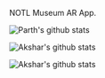 NOTL Museum AR App.


![Parth's github stats](https://github-readme-stats.vercel.app/api?username=Parth-1612&orgs=COSC-4P02-Team-REX)


![Akshar's github stats](https://github-readme-stats.vercel.app/api?username=Aksharpatel812&orgs=COSC-4P02-Team-REX)


![Akshar's github stats](https://github-readme-stats.vercel.app/api?username=snehpatel&orgs=COSC-4P02-Team-REX)
